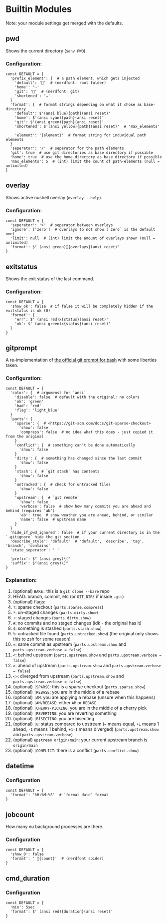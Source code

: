 # Builtin Modules

Note: your module settings get merged with the defaults.

## pwd

Shows the current directory (`$env.PWD`).

### Configuration:

```nu
const DEFAULT = {
  'prefix_element': {  # a path element, which gets injected
    'default': ''  # (nerdfont: root folder)
    'home': '~'
    'git': ''  # (nerdfont: git)
    'shortened': '…'
  }
  'format': {  # format strings depending on what it chose as base-directory
    'default': $'(ansi blue){path}(ansi reset)'
    'home': $'(ansi cyan){path}(ansi reset)'
    'git': $'(ansi green){path}(ansi reset)'
    'shortened': $'(ansi yellow){path}(ansi reset)'  # 'max_elements'

    'element': '{element}'  # format string for induvidual path elements
  }
  'seperator': '/'  # seperator for the path elements
  'git': true  # use git directories as base directory if possible
  'home': true  # use the home directory as base directory if possible
  'max_elements': 5  # (int) limit the count of path-elements (null = unlimited)
}
```

## overlay

Shows active nushell overlay (`overlay --help`).

### Configuration:

```nu
const DEFAULT = {
  'seperator': '>'  # seperator between overlays
  'ignore': ['zero']  # overlays to not show (`zero` is the default one)
  'limit': null  # (int) limit the amount of overlays shown (null = unlimited)
  'format': $" (ansi green){overlays}(ansi reset)"
}
```

## exitstatus

Shows the exit status of the last command.

### Configuration:

```nu
const DEFAULT = {
  'show_ok': false  # if false it will be completely hidden if the exitstatus is ok (0)
  'format': {
    'err': $' (ansi red)x{status}(ansi reset)'
    'ok': $' (ansi green)x{status}(ansi reset)'
  }
}
```

## gitprompt

A re-implementation of [the official git prompt for bash](https://github.com/git/git/blob/master/contrib/completion/git-prompt.sh) with some liberties taken.

### Configuration:

```nu
const DEFAULT = {
  'color': {  # argumenst for `ansi`
    'disable': false  # default with the original: no colors
    'ok': 'green'
    'bad': 'red'
    'flag': 'light_blue'
  }
  'parts': {
    'sparse': {  # <https://git-scm.com/docs/git-sparse-checkout>
      'show': false
      'compress': false  # no idea what this does - just copied it from the original
    }
    'conflict': {  # something can't be done automatically
      'show': false
    }
    'dirty': {  # something has changed since the last commit
      'show': false
    }
    'stash': {  # `git stash` has contents
      'show': false
    }
    'untracked': {  # check for untracked files
      'show': false
    }
    'upstream': {  # `git remote`
      'show': false
      'verbose': false  # show how many commits you are ahead and behind (requires 'ab')
      'ab': true  # show weather you are ahead, behind, or similar
      'name': false  # upstream name
    }
  }
  'hide_if_pwd_ignored': false  # if your current directory is in the `.gitignore` hide the git section
  'describe_style': 'default'  # 'default', 'describe', 'tag', 'branch', 'contains'
  'state_seperator': ' '

  'prefix': $" (ansi grey)\("
  'suffix': $"(ansi grey)\)"
}
```

### Explanation:

1. (optional) `BARE:` this is a `git clone --bare` repo
1. HEAD: branch, commit, etc (or `GIT_DIR!` if inside `.git`)
1. (optional) flags:
  1. `?`: sparse checkout (`parts.sparse.compress`)
  1. `*`: un-staged changes (`parts.dirty.show`)
  1. `+`: staged changes (`parts.dirty.show`)
  1. `#`: no commits and no staged changes (idk - the original has it)
  1. `$`: something is stashed (`parts.stash.show`)
  1. `%`: untracked file found (`parts.untracked.show`) (the original only shows this to zsh for some reason)
  1. `=`: same commit as upstream (`parts.upstream.show` and `parts.upstream.verbose = false`)
  1. `<`: behind upstream (`parts.upstream.show` and `parts.upstream.verbose = false`)
  1. `>`: ahead of upstream (`parts.upstream.show` and `parts.upstream.verbose = false`)
  1. `<>`: diverged from upstream (`parts.upstream.show` and `parts.upstream.verbose = false`)
1. (optional) `|SPARSE`: this is a sparse checkout (`parts.sparse.show`)
1. (optional) `|REBASE`: you are in the middle of a rebase
1. (optional) `|AM`: you are applying a rebase (unsure when this happens)
1. (optional) `|AM/REBASE`: either `AM` or `REBASE`
1. (optional) `|CHERRY-PICKING`: you are in the middle of a cherry pick
1. (optional) `|REVERTING`: you are reverting something
1. (optional) `|BISECTING`: you are bisecting
1. (optional) `|u`: status compared to upstream (`=` means equal, `+1` means 1 ahead, `-1` means 1 behind, `+1-1` means diverged) (`parts.upstream.show` and `parts.upstream.verbose`)
1. (optional) `upstream origin/main`: your current upstream branch is `origin/main`
1. (optional) `|CONFLICT`: there is a conflict (`parts.conflict.show`)

## datetime

### Configuration

```nu
const DEFAULT = {
  'format': '%H:%M:%S'  # `format date` format
}
```

## jobcount

How many nu background processes are there.

### Configuration

```nu
const DEFAULT = {
  'show_0': false
  'format': ' 󱇫{count}'  # (nerdfont spider)
}
```

## cmd_duration

### Configuration

```nu
const DEFAULT = {
  'min': 5sec
  'format': $' (ansi red){duration}(ansi reset)'
}
```
